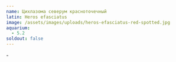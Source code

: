 ```yaml
---
name: Цихлазома северум красноточечный
latin: Heros efasciatus
image: /assets/images/uploads/heros-efasciatus-red-spotted.jpg
aquarium:
  - 5.2
soldout: false
---
```

\-
